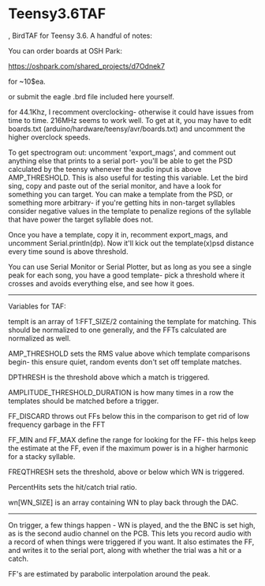 # Teensy3.6TAF
, BirdTAF for Teensy 3.6.
A handful of notes:

You can order boards at OSH Park:

https://oshpark.com/shared_projects/d7Odnek7

for ~10$ea.

or submit the eagle .brd file included here yourself. 




for 44.1Khz, I recomment overclocking- otherwise it could have issues from time to time. 216MHz seems to work well. To get at it, you may have to edit boards.txt (arduino/hardware/teensy/avr/boards.txt) and uncomment the higher overclock speeds. 

To get spectrogram out: uncomment 'export_mags', and comment out anything else that prints to a serial port- you'll be able to get the PSD calculated by the teensy whenever the audio input is above AMP_THRESHOLD. This is also useful for testing this variable.
Let the bird sing, copy and paste out of the serial monitor, and have a look for something you can target. You can make a template from the PSD, or something more arbitrary- if you're getting hits in non-target syllables consider negative values in the template to penalize regions of the syllable that have power the target syllable does not.

Once you have a template, copy it in, recomment export_mags, and uncomment Serial.println(dp). Now it'll kick out the template(x)psd distance every time sound is above threshold. 

You can use Serial Monitor or Serial Plotter, but as long as you see a single peak for each song, you have a good template- pick a threshold where it crosses and avoids everything else, and see how it goes. 


------------------------------
Variables for TAF:

templt is an array of 1:FFT_SIZE/2 containing the template for matching. This should be normalized to one generally, and the FFTs calculated are normalized as well.

AMP_THRESHOLD sets the RMS value above which template comparisons begin- this ensure quiet, random events don't set off template matches.

DPTHRESH is the threshold above which a match is triggered. 

AMPLITUDE_THRESHOLD_DURATION is how many times in a row the templates should be matched before a trigger. 

FF_DISCARD throws out FFs below this in the comparison to get rid of low frequency garbage in the FFT

FF_MIN and FF_MAX define the range for looking for the FF- this helps keep the estimate at the FF, even if the maximum power is in a higher harmonic for a stacky syllable. 

FREQTHRESH sets the threshold, above or below which WN is triggered. 

PercentHits sets the hit/catch trial ratio. 

wn[WN_SIZE] is an array containing WN to play back through the DAC. 


-----------------------------

On trigger, a few things happen - WN is played, and the the BNC is set high, as is the second audio channel on the PCB. 
This lets you record audio with a record of when things were triggered if you want. 
It also estimates the FF, and writes it to the serial port, along with whether the trial was a hit or a catch. 

FF's are estimated by parabolic interpolation around the peak. 

